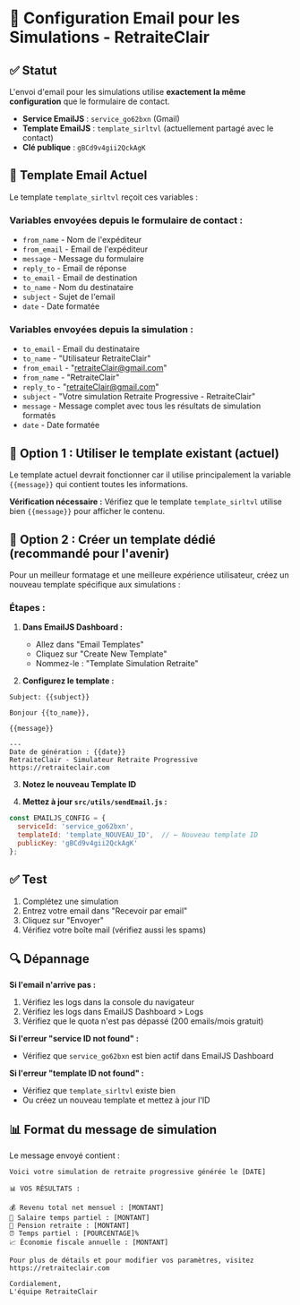 # 📧 Configuration Email pour les Simulations - RetraiteClair

## ✅ Statut

L'envoi d'email pour les simulations utilise **exactement la même configuration** que le formulaire de contact.

- **Service EmailJS** : `service_go62bxn` (Gmail)
- **Template EmailJS** : `template_sirltvl` (actuellement partagé avec le contact)
- **Clé publique** : `gBCd9v4gii2QckAgK`

## 📝 Template Email Actuel

Le template `template_sirltvl` reçoit ces variables :

### Variables envoyées depuis le formulaire de contact :
- `from_name` - Nom de l'expéditeur
- `from_email` - Email de l'expéditeur
- `message` - Message du formulaire
- `reply_to` - Email de réponse
- `to_email` - Email de destination
- `to_name` - Nom du destinataire
- `subject` - Sujet de l'email
- `date` - Date formatée

### Variables envoyées depuis la simulation :
- `to_email` - Email du destinataire
- `to_name` - "Utilisateur RetraiteClair"
- `from_email` - "retraiteClair@gmail.com"
- `from_name` - "RetraiteClair"
- `reply_to` - "retraiteClair@gmail.com"
- `subject` - "Votre simulation Retraite Progressive - RetraiteClair"
- `message` - Message complet avec tous les résultats de simulation formatés
- `date` - Date formatée

## 🔧 Option 1 : Utiliser le template existant (actuel)

Le template actuel devrait fonctionner car il utilise principalement la variable `{{message}}` qui contient toutes les informations.

**Vérification nécessaire :** Vérifiez que le template `template_sirltvl` utilise bien `{{message}}` pour afficher le contenu.

## 🎯 Option 2 : Créer un template dédié (recommandé pour l'avenir)

Pour un meilleur formatage et une meilleure expérience utilisateur, créez un nouveau template spécifique aux simulations :

### Étapes :

1. **Dans EmailJS Dashboard :**
   - Allez dans "Email Templates"
   - Cliquez sur "Create New Template"
   - Nommez-le : "Template Simulation Retraite"

2. **Configurez le template :**

```
Subject: {{subject}}

Bonjour {{to_name}},

{{message}}

---
Date de génération : {{date}}
RetraiteClair - Simulateur Retraite Progressive
https://retraiteclair.com
```

3. **Notez le nouveau Template ID**

4. **Mettez à jour `src/utils/sendEmail.js` :**

```javascript
const EMAILJS_CONFIG = {
  serviceId: 'service_go62bxn',
  templateId: 'template_NOUVEAU_ID',  // ← Nouveau template ID
  publicKey: 'gBCd9v4gii2QckAgK'
};
```

## ✅ Test

1. Complétez une simulation
2. Entrez votre email dans "Recevoir par email"
3. Cliquez sur "Envoyer"
4. Vérifiez votre boîte mail (vérifiez aussi les spams)

## 🔍 Dépannage

**Si l'email n'arrive pas :**
1. Vérifiez les logs dans la console du navigateur
2. Vérifiez les logs dans EmailJS Dashboard > Logs
3. Vérifiez que le quota n'est pas dépassé (200 emails/mois gratuit)

**Si l'erreur "service ID not found" :**
- Vérifiez que `service_go62bxn` est bien actif dans EmailJS Dashboard

**Si l'erreur "template ID not found" :**
- Vérifiez que `template_sirltvl` existe bien
- Ou créez un nouveau template et mettez à jour l'ID

## 📊 Format du message de simulation

Le message envoyé contient :

```
Voici votre simulation de retraite progressive générée le [DATE]

📊 VOS RÉSULTATS :

💰 Revenu total net mensuel : [MONTANT]
💼 Salaire temps partiel : [MONTANT]
🏦 Pension retraite : [MONTANT]
⏰ Temps partiel : [POURCENTAGE]%
📈 Économie fiscale annuelle : [MONTANT]

Pour plus de détails et pour modifier vos paramètres, visitez https://retraiteclair.com

Cordialement,
L'équipe RetraiteClair
```


